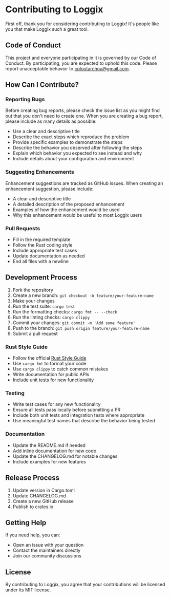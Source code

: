 # Contributing to Loggix

First off, thank you for considering contributing to Loggix! It's people like you that make Loggix such a great tool.

## Code of Conduct

This project and everyone participating in it is governed by our Code of Conduct. By participating, you are expected to uphold this code. Please report unacceptable behavior to cploutarchou@gmail.com.

## How Can I Contribute?

### Reporting Bugs

Before creating bug reports, please check the issue list as you might find out that you don't need to create one. When you are creating a bug report, please include as many details as possible:

* Use a clear and descriptive title
* Describe the exact steps which reproduce the problem
* Provide specific examples to demonstrate the steps
* Describe the behavior you observed after following the steps
* Explain which behavior you expected to see instead and why
* Include details about your configuration and environment

### Suggesting Enhancements

Enhancement suggestions are tracked as GitHub issues. When creating an enhancement suggestion, please include:

* A clear and descriptive title
* A detailed description of the proposed enhancement
* Examples of how the enhancement would be used
* Why this enhancement would be useful to most Loggix users

### Pull Requests

* Fill in the required template
* Follow the Rust coding style
* Include appropriate test cases
* Update documentation as needed
* End all files with a newline

## Development Process

1. Fork the repository
2. Create a new branch: `git checkout -b feature/your-feature-name`
3. Make your changes
4. Run the test suite: `cargo test`
5. Run the formatting checks: `cargo fmt -- --check`
6. Run the linting checks: `cargo clippy`
7. Commit your changes: `git commit -m 'Add some feature'`
8. Push to the branch: `git push origin feature/your-feature-name`
9. Submit a pull request

### Rust Style Guide

* Follow the official [Rust Style Guide](https://doc.rust-lang.org/1.0.0/style/README.html)
* Use `cargo fmt` to format your code
* Use `cargo clippy` to catch common mistakes
* Write documentation for public APIs
* Include unit tests for new functionality

### Testing

* Write test cases for any new functionality
* Ensure all tests pass locally before submitting a PR
* Include both unit tests and integration tests where appropriate
* Use meaningful test names that describe the behavior being tested

### Documentation

* Update the README.md if needed
* Add inline documentation for new code
* Update the CHANGELOG.md for notable changes
* Include examples for new features

## Release Process

1. Update version in Cargo.toml
2. Update CHANGELOG.md
3. Create a new GitHub release
4. Publish to crates.io

## Getting Help

If you need help, you can:

* Open an issue with your question
* Contact the maintainers directly
* Join our community discussions

## License

By contributing to Loggix, you agree that your contributions will be licensed under its MIT license.

